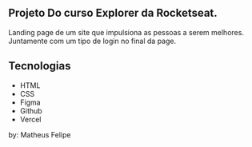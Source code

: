 ## Projeto Do curso Explorer da Rocketseat.

<p> 
Landing page de um site que impulsiona as pessoas a serem melhores.
Juntamente com um tipo de login no final da page.
<p>

## Tecnologias
- HTML
- CSS
- Figma
- Github
- Vercel

by: Matheus Felipe